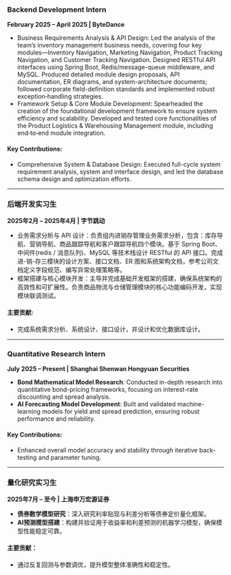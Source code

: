 ### **Backend Development Intern**  
**February 2025 – April 2025 | ByteDance**  

- Business Requirements Analysis & API Design: Led the analysis of the team’s inventory management business needs, covering four key modules—Inventory Navigation, Marketing Navigation, Product Tracking Navigation, and Customer Tracking Navigation. Designed RESTful API interfaces using Spring Boot, Redis/message-queue middleware, and MySQL. Produced detailed module design proposals, API documentation, ER diagrams, and system-architecture documents; followed corporate field-definition standards and implemented robust exception‑handling strategies.
- Framework Setup & Core Module Development: Spearheaded the creation of the foundational development framework to ensure system efficiency and scalability. Developed and tested core functionalities of the Product Logistics & Warehousing Management module, including end‑to‑end module integration.

#### Key Contributions:  
- Comprehensive System & Database Design: Executed full-cycle system requirement analysis, system and interface design, and led the database schema design and optimization efforts.  

---

### **后端开发实习生**  
**2025年2月 – 2025年4月 | 字节跳动**  

- 业务需求分析与 API 设计：负责组内进销存管理业务需求分析，包含：库存导航、营销导航、商品跟踪导航和客户跟踪导航四个模块。基于 Spring Boot、中间件(redis / 消息队列)、MySQL 等技术栈设计 RESTful 的 API 接口。完成进-销-存三模块的设计方案、接口文档、ER 图和系统架构文档，参考公司文档定义字段规范、编写异常处理策略等。
- 框架搭建与核心模块开发：主导并完成基础开发框架的搭建，确保系统架构的高效性和可扩展性。负责商品物流与仓储管理模块的核心功能编码开发，实现模块联调测试。

#### 主要贡献:  
- 完成系统需求分析、系统设计、接口设计，并设计和优化数据库设计。

---

### **Quantitative Research Intern**

**July 2025 – Present | Shanghai Shenwan Hongyuan Securities**

* **Bond Mathematical Model Research**: Conducted in-depth research into quantitative bond-pricing frameworks, focusing on interest-rate discounting and spread analysis.
* **AI Forecasting Model Development**: Built and validated machine-learning models for yield and spread prediction, ensuring robust performance and reliability.

#### Key Contributions:

* Enhanced overall model accuracy and stability through iterative back-testing and parameter tuning.

---

### **量化研究实习生**

**2025年7月 – 至今 | 上海申万宏源证券**

* **债券数学模型研究**：深入研究利率贴现与利差分析等债券定价量化框架。
* **AI预测模型搭建**：构建并验证用于收益率和利差预测的机器学习模型，确保模型性能稳定可靠。

#### 主要贡献：

* 通过反复回测与参数调优，提升模型整体准确性和稳定性。
